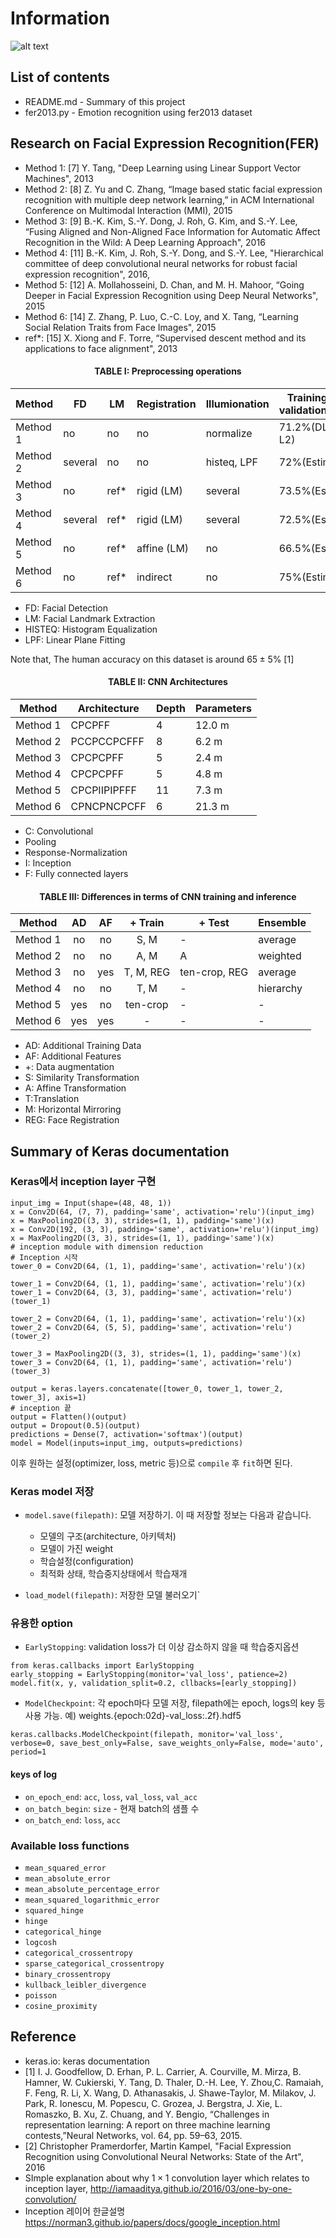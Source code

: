 # Information

![alt text](https://github.com/yjsuh-sub/team-project-image/blob/master/yj/plutchik-emotions-chart.gif)

## List of contents

* README.md - Summary of this project
* fer2013.py - Emotion recognition using fer2013 dataset

## Research on Facial Expression Recognition(FER)
 - Method 1: [7] Y. Tang, "Deep Learning using Linear Support Vector Machines", 2013
 - Method 2: [8] Z. Yu and C. Zhang, “Image based static facial expression recognition with multiple deep network learning,” in ACM International Conference on Multimodal Interaction (MMI), 2015
 - Method 3: [9] B.-K. Kim, S.-Y. Dong, J. Roh, G. Kim, and S.-Y. Lee, “Fusing Aligned and Non-Aligned Face Information for Automatic Affect Recognition in the Wild: A Deep Learning Approach", 2016
 - Method 4: [11] B.-K. Kim, J. Roh, S.-Y. Dong, and S.-Y. Lee, "Hierarchical committee of deep convolutional neural networks for robust facial expression recognition", 2016, 
 - Method 5: [12] A. Mollahosseini, D. Chan, and M. H. Mahoor, “Going Deeper in Facial Expression Recognition using Deep Neural Networks", 2015
 - Method 6: [14] Z. Zhang, P. Luo, C.-C. Loy, and X. Tang, “Learning Social Relation Traits from Face Images", 2015
 - ref*: [15] X. Xiong and F. Torre, “Supervised descent method and its applications to face alignment", 2013

<h4><center> TABLE I: Preprocessing operations</center></h4>

|Method | FD | LM | Registration | Illumionation | Training cross validation(Public) |
|-------|----|----|-------------|----------------|---------------------------|
|Method 1| no| no|no | normalize | 71.2%(DLSVM L2)|  
|Method 2| several | no | no | histeq, LPF |72%(Estimate)|  
|Method 3 | no |ref* | rigid (LM) | several | 73.5%(Estimate) |  
|Method 4| several | ref* |rigid (LM) | several |72.5%(Estimate)|  
|Method 5| no | ref* | affine (LM) | no | 66.5%(Estimate) |  
|Method 6| no | ref* | indirect | no | 75%(Estimate) |  

 * FD: Facial Detection
 * LM: Facial Landmark Extraction
 * HISTEQ: Histogram Equalization
 * LPF: Linear Plane Fitting
 
Note that, The human accuracy on this dataset is around $65\pm5$% [1]


<h4><center> TABLE II: CNN Architectures</center></h4>

|Method | Architecture | Depth | Parameters |
|-------|----|----|-------------|
|Method 1| CPCPFF| 4 | 12.0 m | 
|Method 2| PCCPCCPCFFF | 8 | 6.2 m |
|Method 3 | CPCPCPFF | 5 | 2.4 m | 
|Method 4| CPCPCPFF | 5 | 4.8 m | 
|Method 5| CPCPIIPIPFFF | 11 | 7.3 m |
|Method 6| CPNCPNCPCFF | 6 | 21.3 m |

 * C: Convolutional
 * Pooling
 * Response-Normalization
 * I: Inception
 * F: Fully connected layers
 
<h4><center> TABLE III: Differences in terms of CNN training and inference </center></h4>

|Method | AD | AF | + Train | + Test | Ensemble |
|-------|:----:|:----:|:----:|--------|---------|
|Method 1| no | no | S, M | -| average |
|Method 2| no | no | A, M | A| weighted |
|Method 3 | no | yes | T, M, REG | ten-crop, REG| average |
|Method 4| no | no | T, M | - | hierarchy |
|Method 5| yes | no | ten-crop |-| -|
|Method 6| yes | yes | - |- |- |

* AD: Additional Training Data
* AF: Additional Features
* +: Data augmentation
* S: Similarity Transformation
* A: Affine Transformation
* T:Translation
* M: Horizontal Mirroring
* REG: Face Registration


## Summary of Keras documentation 

### Keras에서 inception layer 구현
```buildoutcfg
input_img = Input(shape=(48, 48, 1))
x = Conv2D(64, (7, 7), padding='same', activation='relu')(input_img)
x = MaxPooling2D((3, 3), strides=(1, 1), padding='same')(x)
x = Conv2D(192, (3, 3), padding='same', activation='relu')(input_img)
x = MaxPooling2D((3, 3), strides=(1, 1), padding='same')(x)
# inception module with dimension reduction
# Inception 시작
tower_0 = Conv2D(64, (1, 1), padding='same', activation='relu')(x)

tower_1 = Conv2D(64, (1, 1), padding='same', activation='relu')(x)
tower_1 = Conv2D(64, (3, 3), padding='same', activation='relu')(tower_1)

tower_2 = Conv2D(64, (1, 1), padding='same', activation='relu')(x)
tower_2 = Conv2D(64, (5, 5), padding='same', activation='relu')(tower_2)

tower_3 = MaxPooling2D((3, 3), strides=(1, 1), padding='same')(x)
tower_3 = Conv2D(64, (1, 1), padding='same', activation='relu')(tower_3)

output = keras.layers.concatenate([tower_0, tower_1, tower_2, tower_3], axis=1)
# inception 끝
output = Flatten()(output)
output = Dropout(0.5)(output)
predictions = Dense(7, activation='softmax')(output)
model = Model(inputs=input_img, outputs=predictions)
```
이후 원하는 설정(optimizer, loss, metric 등)으로 `compile` 후 `fit`하면 된다.

### Keras model 저장
* `model.save(filepath)`: 모델 저장하기. 이 때 저장할 정보는 다음과 같습니다.
    * 모델의 구조(architecture, 아키텍처)
    * 모델이 가진 weight
    * 학습설정(configuration)
    * 최적화 상태, 학습중지상태에서 학습재개

* `load_model(filepath)`: 저장한 모델 불러오기`

### 유용한 option
* `EarlyStopping`: validation loss가 더 이상 감소하지 않을 때 학습중지옵션
```buildoutcfg
from keras.callbacks import EarlyStopping
early_stopping = EarlyStopping(monitor='val_loss', patience=2)
model.fit(x, y, validation_split=0.2, cllbacks=[early_stopping])
```
* `ModelCheckpoint`: 각 epoch마다 모델 저장, filepath에는 epoch, logs의 key 등 사용 가능. 예) weights.{epoch:02d}-val_loss:.2f}.hdf5
```buildoutcfg
keras.callbacks.ModelCheckpoint(filepath, monitor='val_loss', verbose=0, save_best_only=False, save_weights_only=False, mode='auto', period=1
```
#### keys of log
* `on_epoch_end`: `acc`, `loss`, `val_loss`, `val_acc`
* `on_batch_begin`: `size` - 현재 batch의 샘플 수
* `on_batch_end`: `loss`, `acc`

### Available loss functions
* `mean_squared_error`
* `mean_absolute_error`
* `mean_absolute_percentage_error`
* `mean_squared_logarithmic_error`
* `squared_hinge`
* `hinge`
* `categorical_hinge`
* `logcosh`
* `categorical_crossentropy`
* `sparse_categorical_crossentropy`
* `binary_crossentropy`
* `kullback_leibler_divergence`
* `poisson`
* `cosine_proximity`

## Reference
* keras.io: keras documentation
* [1] I. J. Goodfellow, D. Erhan, P. L. Carrier, A. Courville, M. Mirza, B. Hamner, W. Cukierski, Y. Tang, D. Thaler, D.-H. Lee, Y. Zhou,C. Ramaiah, F. Feng, R. Li, X. Wang, D. Athanasakis, J. Shawe-Taylor, M. Milakov, J. Park, R. Ionescu, M. Popescu, C. Grozea, J. Bergstra, J. Xie, L. Romaszko, B. Xu, Z. Chuang, and Y. Bengio, “Challenges in representation learning: A report on three machine learning contests,”Neural Networks, vol. 64, pp. 59–63, 2015.
* [2] Christopher Pramerdorfer, Martin Kampel, "Facial Expression Recognition using
Convolutional Neural Networks: State of the Art", 2016
* SImple explanation about why $1\times 1$ convolution layer which relates to inception layer, http://iamaaditya.github.io/2016/03/one-by-one-convolution/
* Inception 레이어 한글설명 https://norman3.github.io/papers/docs/google_inception.html